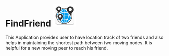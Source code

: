 # FindFriend ![alt text](https://github.com/sowmyaKathula/FindFriend/blob/master/app/src/main/res/mipmap-hdpi/ic_launcher.png)

This Application provides user to have location track of two friends and also helps in maintaining the shortest path between two moving nodes. It is helpful for a new moving peer to reach his friend.
